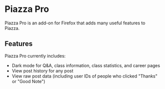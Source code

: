 # Piazza Pro
Piazza Pro is an add-on for Firefox that adds many useful features to Piazza.

## Features
Piazza Pro currently includes:
 - Dark mode for Q&A, class information, class statistics, and career pages
 - View post history for any post
 - View raw post data (including user IDs of people who clicked "Thanks" or
   "Good Note")
